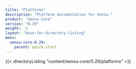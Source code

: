 ```yaml
---
title: "Platforms"
description: "Platform documentation for Sensu."
product: "Sensu Core"
version: "0.29"
weight: -1
layout: "base-for-directory-listing"
menu:
  sensu-core-0.29:
    parent: quick-start
---
```


{{< directoryListing "content/sensu-core/0.29/platforms" >}}
